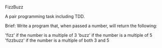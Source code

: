 FizzBuzz

A pair programming task including TDD.

Brief: Write a program that, when passed a number, will return the following:

'fizz' if the number is a multiple of 3
'buzz' if the number is a multiple of 5
'fizzbuzz' if the number is a multiple of both 3 and 5
